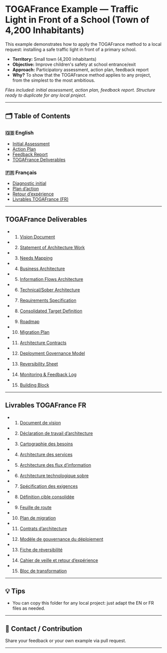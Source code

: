 # TOGAFrance Example — Traffic Light in Front of a School (Town of 4,200 Inhabitants)

This example demonstrates how to apply the TOGAFrance method to a local request: installing a safe traffic light in front of a primary school.

- **Territory:** Small town (4,200 inhabitants)
- **Objective:** Improve children's safety at school entrance/exit
- **Approach:** Participatory assessment, action plan, feedback report
- **Why?** To show that the TOGAFrance method applies to any project, from the simplest to the most ambitious.

_Files included: initial assessment, action plan, feedback report. Structure ready to duplicate for any local project._

---

## 🗂️ Table of Contents

### 🇬🇧 English

- [Initial Assessment](./initial_assessment.md)
- [Action Plan](./action_plan.md)
- [Feedback Report](./feedback_report.md)
- [TOGAFrance Deliverables](#togafrance-deliverables)

### 🇫🇷 Français

- [Diagnostic initial](./initial_assessment-FR.md)
- [Plan d’action](./action_plan-FR.md)
- [Retour d’expérience](./feedback_report-FR.md)
- [Livrables TOGAFrance (FR)](#livrables-togafrance-fr)

---

## TOGAFrance Deliverables

- 1.  [Vision Document](./livrables/EN/01_vision_document.md)
- 2.  [Statement of Architecture Work](./livrables/EN/02_architecture_work_statement.md)
- 3.  [Needs Mapping](./livrables/EN/03_national_needs_mapping.md)
- 4.  [Business Architecture](./livrables/EN/04_business_architecture.md)
- 5.  [Information Flows Architecture](./livrables/EN/05_information_flows_architecture.md)
- 6.  [Technical/Sober Architecture](./livrables/EN/06_technical_sober_architecture.md)
- 7.  [Requirements Specification](./livrables/EN/07_requirements_specification.md)
- 8.  [Consolidated Target Definition](./livrables/EN/08_consolidated_target_definition.md)
- 9.  [Roadmap](./livrables/EN/09_roadmap.md)
- 10. [Migration Plan](./livrables/EN/10_migration_plan.md)
- 11. [Architecture Contracts](./livrables/EN/11_architecture_contracts.md)
- 12. [Deployment Governance Model](./livrables/EN/12_deployment_governance_model.md)
- 13. [Reversibility Sheet](./livrables/EN/13_reversibility_sheets.md)
- 14. [Monitoring & Feedback Log](./livrables/EN/14_monitoring_feedback_log.md)
- 15. [Building Block](./livrables/EN/15_building_blocks.md)

---

## Livrables TOGAFrance FR

- 1.  [Document de vision](./livrables/FR/01_document_de_vision.md)
- 2.  [Déclaration de travail d’architecture](./livrables/FR/02_declaration_de_travail_architecture.md)
- 3.  [Cartographie des besoins](./livrables/FR/03_cartographie_besoins_nationaux.md)
- 4.  [Architecture des services](./livrables/FR/04_architecture_des_services.md)
- 5.  [Architecture des flux d’information](./livrables/FR/05_architecture_parole_flux_information.md)
- 6.  [Architecture technologique sobre](./livrables/FR/06_architecture_technologique_sobre.md)
- 7.  [Spécification des exigences](./livrables/FR/07_specification_exigences.md)
- 8.  [Définition cible consolidée](./livrables/FR/08_definition_cible_consolidee.md)
- 9.  [Feuille de route](./livrables/FR/09_feuille_de_route.md)
- 10. [Plan de migration](./livrables/FR/10_plan_de_migration.md)
- 11. [Contrats d’architecture](./livrables/FR/11_contrats_d_architecture.md)
- 12. [Modèle de gouvernance du déploiement](./livrables/FR/12_modele_gouvernance_deploiement.md)
- 13. [Fiche de réversibilité](./livrables/FR/13_fiches_de_reversibilite.md)
- 14. [Cahier de veille et retour d’expérience](./livrables/FR/14_cahier_de_veille_retour_experience.md)
- 15. [Bloc de transformation](./livrables/FR/15_blocs_de_transformation.md)

---

## 💡 Tips

- You can copy this folder for any local project: just adapt the EN or FR files as needed.

---

## 🤝 Contact / Contribution

Share your feedback or your own example via pull request.

---
